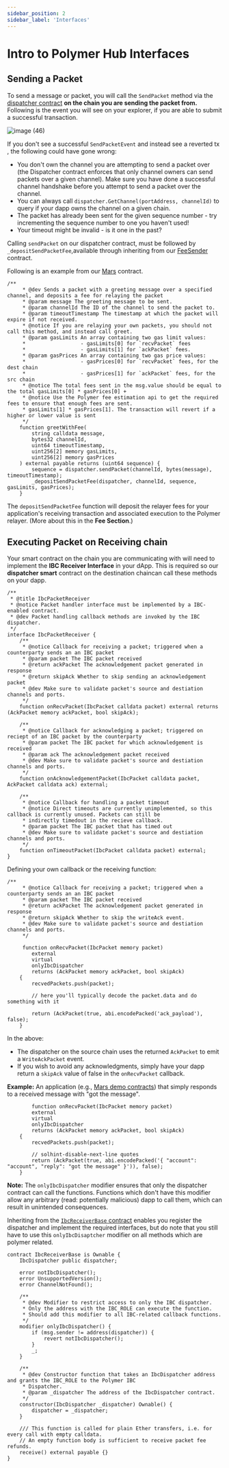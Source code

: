 ```yaml
---
sidebar_position: 2
sidebar_label: 'Interfaces'
---
```


# Intro to Polymer Hub Interfaces

## Sending a Packet

To send a message or packet, you will call the `SendPacket` method via the [dispatcher contract](https://github.com/open-ibc/vibc-core-smart-contracts/blob/main/contracts/interfaces/IbcDispatcher.sol) **on the chain you are sending the packet from.** Following is the event you will see on your explorer, if you are able to submit a successful transaction.

![image (46)](https://github.com/user-attachments/assets/e3df9dcb-3f43-46ed-bbb2-f9996bb019fa)


If you don't see a successful `SendPacketEvent` and instead see a reverted tx , the following could have gone wrong:

- You don't own the channel you are attempting to send a packet over (the Dispatcher contract enforces that only channel owners can send packets over a given channel). Make sure you have done a successful channel handshake before you attempt to send a packet over the channel.
- You can always call `dispatcher.GetChannel(portAddress, channelId)` to query if your dapp owns the channel on a given chain.
- The packet has already been sent for the given sequence number - try incrementing the sequence number to one you haven't used!
- Your timeout might be invalid - is it one in the past?

Calling `sendPacket` on our dispatcher contract, must be followed by `_depositSendPacketFee`,available through inheriting from our [FeeSender](https://github.com/open-ibc/vibc-core-smart-contracts/blob/main/contracts/implementation_templates/FeeSender.sol) contract. 

Following is an example from our [Mars](https://github.com/open-ibc/vibc-core-smart-contracts/blob/b50844c6925d6780d110bbddb3c47d0797f57c7a/contracts/examples/Mars.sol#L172) contract. 

```solidity
/**
     * @dev Sends a packet with a greeting message over a specified channel, and deposits a fee for relaying the packet
     * @param message The greeting message to be sent.
     * @param channelId The ID of the channel to send the packet to.
     * @param timeoutTimestamp The timestamp at which the packet will expire if not received.
     * @notice If you are relaying your own packets, you should not call this method, and instead call greet.
     * @param gasLimits An array containing two gas limit values:
     *                  - gasLimits[0] for `recvPacket` fees
     *                  - gasLimits[1] for `ackPacket` fees.
     * @param gasPrices An array containing two gas price values:
     *                  - gasPrices[0] for `recvPacket` fees, for the dest chain
     *                  - gasPrices[1] for `ackPacket` fees, for the src chain
     * @notice The total fees sent in the msg.value should be equal to the total gasLimits[0] * gasPrices[0] +
     * @notice Use the Polymer fee estimation api to get the required fees to ensure that enough fees are sent.
     * gasLimits[1] * gasPrices[1]. The transaction will revert if a higher or lower value is sent
     */
    function greetWithFee(
        string calldata message,
        bytes32 channelId,
        uint64 timeoutTimestamp,
        uint256[2] memory gasLimits,
        uint256[2] memory gasPrices
    ) external payable returns (uint64 sequence) {
        sequence = dispatcher.sendPacket(channelId, bytes(message), timeoutTimestamp);
        _depositSendPacketFee(dispatcher, channelId, sequence, gasLimits, gasPrices);
    }
```

The `depositSendPacketFee` function will deposit the relayer fees for your application's receiving transaction and associated execution to the Polymer relayer. (More about this in the **Fee Section**.)

## Executing Packet on Receiving chain

Your smart contract on the chain you are communicating with will need to implement the **IBC Receiver Interface** in your dApp. This is required so our **dispatcher smart** contract on the destination chaincan call these methods on your dapp.

```solidity
/**
 * @title IbcPacketReceiver
 * @notice Packet handler interface must be implemented by a IBC-enabled contract.
 * @dev Packet handling callback methods are invoked by the IBC dispatcher.
 */
interface IbcPacketReceiver {
    /**
     * @notice Callback for receiving a packet; triggered when a counterparty sends an an IBC packet
     * @param packet The IBC packet received
     * @return ackPacket The acknowledgement packet generated in response
     * @return skipAck Whether to skip sending an acknowledgement packet
     * @dev Make sure to validate packet's source and destiation channels and ports.
     */
    function onRecvPacket(IbcPacket calldata packet) external returns (AckPacket memory ackPacket, bool skipAck);

    /**
     * @notice Callback for acknowledging a packet; triggered on reciept of an IBC packet by the counterparty
     * @param packet The IBC packet for which acknowledgement is received
     * @param ack The acknowledgement packet received
     * @dev Make sure to validate packet's source and destiation channels and ports.
     */
    function onAcknowledgementPacket(IbcPacket calldata packet, AckPacket calldata ack) external;

    /**
     * @notice Callback for handling a packet timeout
     * @notice Direct timeouts are currently unimplemented, so this callback is currently unused. Packets can still be
     * indirectly timedout in the recieve callback.
     * @param packet The IBC packet that has timed out
     * @dev Make sure to validate packet's source and destiation channels and ports.
     */
    function onTimeoutPacket(IbcPacket calldata packet) external;
}
```

Defining your own callback or the receiving function:

```solidity
/**
     * @notice Callback for receiving a packet; triggered when a counterparty sends an an IBC packet
     * @param packet The IBC packet received
     * @return ackPacket The acknowledgement packet generated in response
     * @return skipAck Whether to skip the writeAck event.
     * @dev Make sure to validate packet's source and destiation channels and ports.
     */
     
     function onRecvPacket(IbcPacket memory packet)
        external
        virtual
        onlyIbcDispatcher
        returns (AckPacket memory ackPacket, bool skipAck)
    {
        recvedPackets.push(packet);

        // here you'll typically decode the packet.data and do something with it

        return (AckPacket(true, abi.encodePacked('ack_payload'), false);
    }
```

In the above:

- The dispatcher on the source chain uses the returned `AckPacket` to emit a `WriteAckPacket` event.
- If you wish to avoid any acknowledgments, simply have your dapp return a  `skipAck` value of  false in the `onRecvPacket` callback.

**Example:** An application (e.g., [Mars demo contracts](https://github.com/open-ibc/vibc-core-smart-contracts/blob/main/contracts/examples/Mars.sol)) that simply responds to a received message with "got the message".

```solidity
 		function onRecvPacket(IbcPacket memory packet)
        external
        virtual
        onlyIbcDispatcher
        returns (AckPacket memory ackPacket, bool skipAck)
    {
        recvedPackets.push(packet);

        // solhint-disable-next-line quotes
        return (AckPacket(true, abi.encodePacked('{ "account": "account", "reply": "got the message" }')), false);
    }
```

**Note:** The `onlyIbcDispatcher` modifier ensures that only the dispatcher contract can call the functions. Functions which don't have this modifier allow any arbitrary (read: potentially malicious) dapp to call them, which can result in unintended consequences.  

Inheriting from the [`IbcReceiverBase` contract](https://github.com/open-ibc/vibc-core-smart-contracts/blob/main/contracts/interfaces/IbcReceiver.sol#L77-L103) enables you register the dispatcher and implement the required interfaces, but do note that you still have to use this `onlyIbcDisaptcher` modifier on all methods which are polymer related.

```solidity
contract IbcReceiverBase is Ownable {
    IbcDispatcher public dispatcher;

    error notIbcDispatcher();
    error UnsupportedVersion();
    error ChannelNotFound();

    /**
     * @dev Modifier to restrict access to only the IBC dispatcher.
     * Only the address with the IBC_ROLE can execute the function.
     * Should add this modifier to all IBC-related callback functions.
     */
    modifier onlyIbcDispatcher() {
        if (msg.sender != address(dispatcher)) {
            revert notIbcDispatcher();
        }
        _;
    }

    /**
     * @dev Constructor function that takes an IbcDispatcher address and grants the IBC_ROLE to the Polymer IBC
     * Dispatcher.
     * @param _dispatcher The address of the IbcDispatcher contract.
     */
    constructor(IbcDispatcher _dispatcher) Ownable() {
        dispatcher = _dispatcher;
    }

    /// This function is called for plain Ether transfers, i.e. for every call with empty calldata.
    // An empty function body is sufficient to receive packet fee refunds.
    receive() external payable {}
}
```
